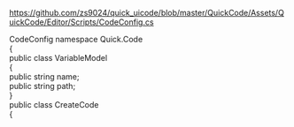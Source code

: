 
https://github.com/zs9024/quick_uicode/blob/master/QuickCode/Assets/QuickCode/Editor/Scripts/CodeConfig.cs


CodeConfig
namespace Quick.Code  
{  
    public class VariableModel  
    {  
        public string name;  
        public string path;  
    }  
    public class CreateCode  
    {